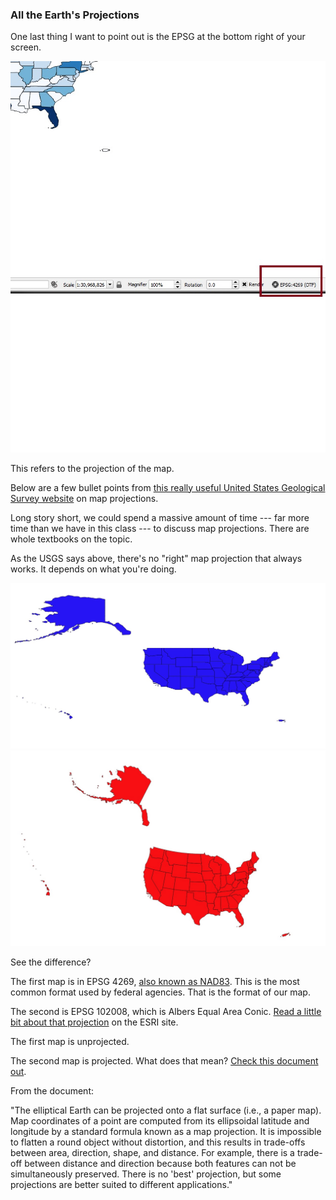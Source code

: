 ### All the Earth's Projections

One last thing I want to point out is the EPSG at the bottom right of your screen. 

![Here's what you want.](/qgis28.jpg)

This refers to the projection of the map. 

Below are a few bullet points from [this really useful United States Geological Survey website](https://egsc.usgs.gov/isb//pubs/MapProjections/projections.html) on map projections. 

Long story short, we could spend a massive amount of time --- far more time than we have in this class --- to discuss map projections. There are whole textbooks on the topic. 

As the USGS says above, there's no "right" map projection that always works. It depends on what you're doing. 

![Here's what you want.](/qgis29.jpg)
![Here's what you want.](/qgis30.jpg)

See the difference?

The first map is in EPSG 4269, [also known as NAD83](http://spatialreference.org/ref/epsg/4269/). This is the most common format used by federal agencies. That is the format of our map. 

The second is EPSG 102008, which is Albers Equal Area Conic. [Read a little bit about that projection](http://desktop.arcgis.com/en/arcmap/latest/map/projections/albers-equal-area-conic.htm) on the ESRI site. 

The first map is unprojected. 

The second map is projected. What does that mean? [Check this document out](https://www.nceas.ucsb.edu/~frazier/RSpatialGuides/OverviewCoordinateReferenceSystems.pdf).

From the document:

"The elliptical Earth can be projected onto a flat surface (i.e., a paper map). Map coordinates of a point are computed from its
ellipsoidal latitude and longitude by a standard formula known as a map projection. It is impossible to flatten a round object
without distortion, and this results in trade-offs between area, direction, shape, and distance. For example, there is a trade-off
between distance and direction because both features can not be simultaneously preserved. There is no 'best' projection, but
some projections are better suited to different applications."
